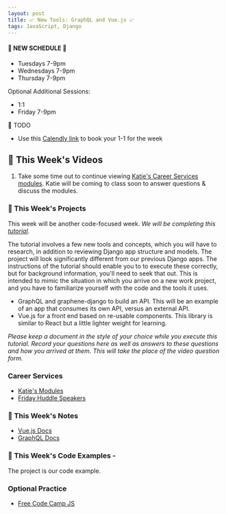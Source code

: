 ```yaml
---
layout: post
title: 📈 New Tools: GraphQL and Vue.js 📈 
tags: JavaScript, Django
---
```

#### 📆 NEW SCHEDULE 📆 
- Tuesdays 7-9pm
- Wednesdays 7-9pm
- Thursday 7-9pm

Optional Additional Sessions:
- 1:1
- Friday 7-9pm 

📝 TODO
- Use this [Calendly link](https://calendly.com/rebecca-momentum/momentum-pt-1-1-w-rebecca) to book your 1-1 for the week

## 🎥 This Week's Videos
1. Take some time out to continue viewing [Katie's Career Services modules](https://docs.google.com/document/d/11GLQox2UwiLJwgLAYysLUSrkX5zPVxXt47IpRRqD7eY/edit?usp=sharing). Katie will be coming to class soon to answer questions & discuss the modules.


### 🎯  This Week's Projects
This week will be another code-focused week. *We will be completing this [tutorial](https://realpython.com/python-django-blog/).*

The tutorial involves a few new tools and concepts, which you will have to research, in addition to reviewing Django app structure and models. The project will look significantly different from our previous Django apps. The instructions of the tutorial should enable you to to execute these correctly, but for background information, you'll need to seek that out. This is intended to mimic the situation in which you arrive on a new work project, and you have to familiarize yourself with the code and the tools it uses.

- GraphQL and graphene-django to build an API. This will be an example of an app that consumes its own API, versus an external API.
- Vue.js for a front end based on re-usable components. This library is similar to React but a little lighter weight for learning.

*Please keep a document in the style of your choice while you execute this tutorial. Record your questions here as well as answers to these questions and how you arrived at them. This will take the place of the video question form.* 


### Career Services
* [Katie's Modules](https://docs.google.com/document/d/11GLQox2UwiLJwgLAYysLUSrkX5zPVxXt47IpRRqD7eY/edit?usp=sharing)
* [Friday Huddle Speakers](https://docs.google.com/document/d/1M3ERM9RIhCGINO2Os0_fi3fAiG-xFppMFIyjgkm4tdM/edit?usp=sharing)


### 📝 This Week's Notes
- [Vue.js Docs](https://vuejs.org/)
- [GraphQL Docs](https://graphql.org/)


### 👾 This Week's Code Examples - 
The project is our code example.


### Optional Practice
* [Free Code Camp JS](https://www.freecodecamp.org/learn/javascript-algorithms-and-data-structures/#basic-javascript)




